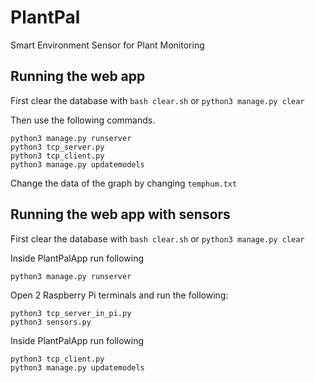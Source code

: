 # PlantPal

Smart Environment Sensor for Plant Monitoring

## Running the web app

First clear the database with `bash clear.sh` or `python3 manage.py clear`

Then use the following commands.
```
python3 manage.py runserver
python3 tcp_server.py
python3 tcp_client.py
python3 manage.py updatemodels
```

Change the data of the graph by changing `temphum.txt`


## Running the web app with sensors

First clear the database with `bash clear.sh` or `python3 manage.py clear`

Inside PlantPalApp run following

```
python3 manage.py runserver
```

Open 2 Raspberry Pi terminals and run the following:

```
python3 tcp_server_in_pi.py
python3 sensors.py
```

Inside PlantPalApp run following

```
python3 tcp_client.py
python3 manage.py updatemodels
```

